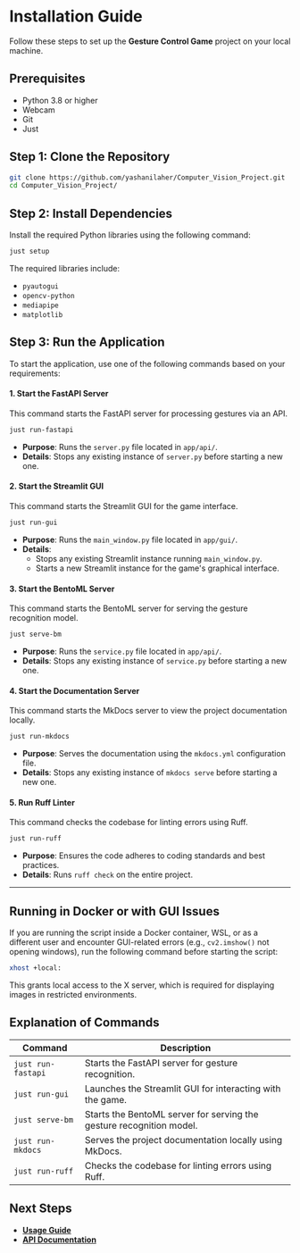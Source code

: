 # Installation Guide

Follow these steps to set up the **Gesture Control Game** project on your local machine.

## Prerequisites

- Python 3.8 or higher
- Webcam
- Git
- Just

## Step 1: Clone the Repository

```bash
git clone https://github.com/yashanilaher/Computer_Vision_Project.git
cd Computer_Vision_Project/
```

## Step 2: Install Dependencies

Install the required Python libraries using the following command:

```bash
just setup
```

The required libraries include:

- `pyautogui`
- `opencv-python`
- `mediapipe`
- `matplotlib`

## Step 3: Run the Application  
To start the application, use one of the following commands based on your requirements:

#### 1. Start the FastAPI Server  
This command starts the FastAPI server for processing gestures via an API.  
```bash
just run-fastapi
```
- **Purpose**: Runs the `server.py` file located in `app/api/`.
- **Details**: Stops any existing instance of `server.py` before starting a new one.

#### 2. Start the Streamlit GUI  
This command starts the Streamlit GUI for the game interface.  
```bash
just run-gui
```
- **Purpose**: Runs the `main_window.py` file located in `app/gui/`.
- **Details**:
  - Stops any existing Streamlit instance running `main_window.py`.
  - Starts a new Streamlit instance for the game's graphical interface.

#### 3. Start the BentoML Server  
This command starts the BentoML server for serving the gesture recognition model.  
```bash
just serve-bm
```
- **Purpose**: Runs the `service.py` file located in `app/api/`.
- **Details**: Stops any existing instance of `service.py` before starting a new one.

#### 4. Start the Documentation Server  
This command starts the MkDocs server to view the project documentation locally.  
```bash
just run-mkdocs
```
- **Purpose**: Serves the documentation using the `mkdocs.yml` configuration file.
- **Details**: Stops any existing instance of `mkdocs serve` before starting a new one.

#### 5. Run Ruff Linter  
This command checks the codebase for linting errors using Ruff.  
```bash
just run-ruff
```
- **Purpose**: Ensures the code adheres to coding standards and best practices.
- **Details**: Runs `ruff check` on the entire project.

---

## Running in Docker or with GUI Issues

If you are running the script inside a Docker container, WSL, or as a different user and encounter GUI-related errors (e.g., `cv2.imshow()` not opening windows), run the following command before starting the script:

```bash
xhost +local:
```

This grants local access to the X server, which is required for displaying images in restricted environments.



## Explanation of Commands  
| Command | Description |
|---------|-------------|
| `just run-fastapi` | Starts the FastAPI server for gesture recognition. |
| `just run-gui` | Launches the Streamlit GUI for interacting with the game. |
| `just serve-bm` | Starts the BentoML server for serving the gesture recognition model. |
| `just run-mkdocs` | Serves the project documentation locally using MkDocs. |
| `just run-ruff` | Checks the codebase for linting errors using Ruff. |


## Next Steps

- **[Usage Guide](#)**
- **[API Documentation](#)**